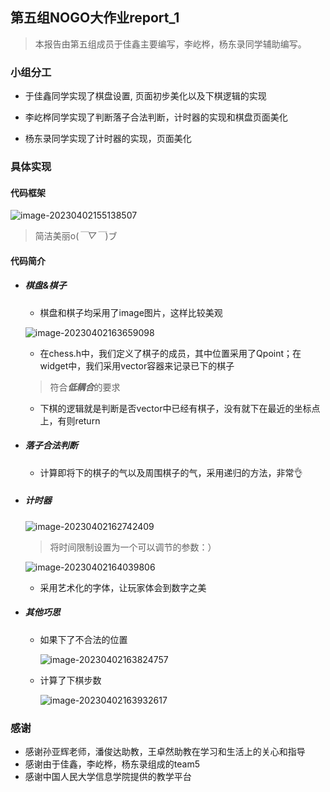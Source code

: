 ## 第五组NOGO大作业report_1

> 本报告由第五组成员于佳鑫主要编写，李屹桦，杨东录同学辅助编写。

### 小组分工

* 于佳鑫同学实现了棋盘设置, 页面初步美化以及下棋逻辑的实现

* 李屹桦同学实现了判断落子合法判断，计时器的实现和棋盘页面美化

* 杨东录同学实现了计时器的实现，页面美化

### 具体实现
#### 代码框架

![image-20230402155138507](C:\Users\86130\AppData\Roaming\Typora\typora-user-images\image-20230402155138507.png)

> 简洁美丽o(*￣▽￣*)ブ



#### 代码简介

* ##### 棋盘&棋子

  * 棋盘和棋子均采用了image图片，这样比较美观

   ![image-20230402163659098](C:\Users\86130\AppData\Roaming\Typora\typora-user-images\image-20230402163659098.png)

  * 在chess.h中，我们定义了棋子的成员，其中位置采用了Qpoint；在widget中，我们采用vector容器来记录已下的棋子

  > 符合***低耦合***的要求

  * 下棋的逻辑就是判断是否vector中已经有棋子，没有就下在最近的坐标点上，有则return

* ##### 落子合法判断

  * 计算即将下的棋子的气以及周围棋子的气，采用递归的方法，非常👌

* ##### 计时器

  ![image-20230402162742409](C:\Users\86130\AppData\Roaming\Typora\typora-user-images\image-20230402162742409.png)

  > 将时间限制设置为一个可以调节的参数：）

  ![image-20230402164039806](C:\Users\86130\AppData\Roaming\Typora\typora-user-images\image-20230402164039806.png)

  * 采用艺术化的字体，让玩家体会到数字之美

* ##### 其他巧思

  * 如果下了不合法的位置

    ![image-20230402163824757](C:\Users\86130\AppData\Roaming\Typora\typora-user-images\image-20230402163824757.png)

  * 计算了下棋步数

    ![image-20230402163932617](C:\Users\86130\AppData\Roaming\Typora\typora-user-images\image-20230402163932617.png)


### 感谢

* 感谢孙亚辉老师，潘俊达助教，王卓然助教在学习和生活上的关心和指导
* 感谢由于佳鑫，李屹桦，杨东录组成的team5
* 感谢中国人民大学信息学院提供的教学平台





